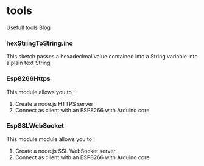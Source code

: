 # tools
Usefull tools Blog

### hexStringToString.ino
This sketch passes a hexadecimal value contained into a String variable into a plain text String

### Esp8266Https
This module allows you to :
  1. Create a node.js HTTPS server 
  2. Connect as client with an ESP8266 with Arduino core

### EspSSLWebSocket
This module module allows you to :
  1. Create a node.js SSL WebSocket server 
  2. Connect as client with an ESP8266 with Arduino core
